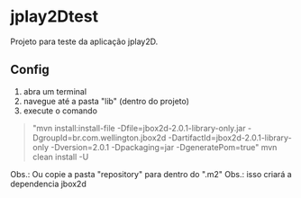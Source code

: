 # jplay2Dtest
Projeto para teste da aplicação jplay2D.

## Config
1. abra um terminal
2. navegue até a pasta "lib" (dentro do projeto)
3. execute o comando 
> "mvn install:install-file -Dfile=jbox2d-2.0.1-library-only.jar -DgroupId=br.com.wellington.jbox2d -DartifactId=jbox2d-2.0.1-library-only -Dversion=2.0.1 -Dpackaging=jar -DgeneratePom=true"
> mvn clean install -U

Obs.: Ou copie a pasta "repository" para dentro do ".m2"
Obs.: isso criará a dependencia jbox2d
